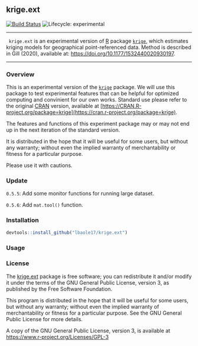 ## krige.ext

<!-- badges: start -->

[![Build Status](https://travis-ci.org/lbaole17/krige.ext.svg?branch=master)](https://travis-ci.org/) ![Lifecycle: experimental](https://img.shields.io/badge/lifecycle-experimental-orange.svg)

<!-- badges: end -->

---

<code> krige.ext</code> is an experimental version of [R](https://www.r-project.org) package [<code>krige</code>](https://CRAN.R-project.org/package=krige), which estimates kriging models for geographical point-referenced data. Method is described in Gill (2020), available at: <https://doi.org/10.1177/1532440020930197>.

---

### Overview

This is an experimental version of the [<code>krige</code>]([https://CRAN.R-project.org/package=krige](https://cran.r-project.org/package=krige)) package. We will use this package to test experimental features that can be helpful for optimized computing and convinient for our own works. Standard use please refer to the original [CRAN](https://cran.r-project.org/) version, available at [https://CRAN.R-project.org/package=krige](https://cran.r-project.org/package=krige). 

The features and functions of this experiment package may or may not end up in the next iteration of the standard version. 

It is distributed in the hope that it will be useful for some users, but without any warranty; without even the implied warranty of merchantability or fitness for a particular purpose. 

Please use it with cautions.

### Update

<code>0.5.5</code>: Add some monitor functions for running large dataset.

<code>0.5.6</code>: Add <code>mat.tool()</code> function.

### Installation

```R
devtools::install_github("lbaole17/krige.ext")
```

### Usage



### License

The [krige.ext](https://github.com/lbaole17/krige.ext) package is free software; you can redistribute it and/or modify it under the terms of the GNU General Public License, version 3, as published by the Free Software Foundation.

This program is distributed in the hope that it will be useful for some users, but without any warranty; without even the implied warranty of merchantability or fitness for a particular purpose.  See the GNU General Public License for more details.

A copy of the GNU General Public License, version 3, is available at <https://www.r-project.org/Licenses/GPL-3>